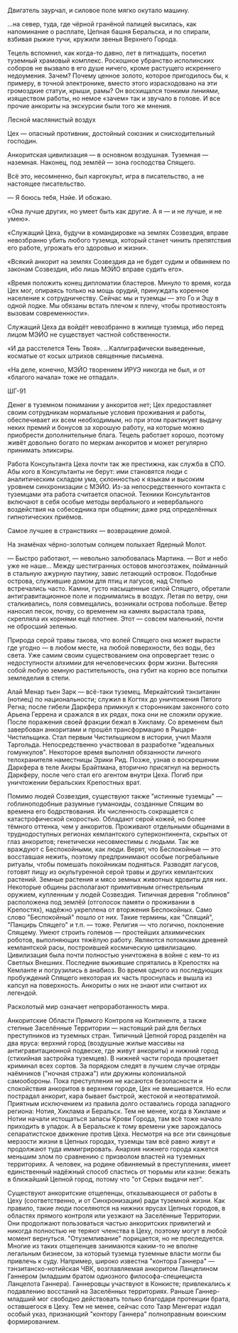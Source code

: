 Двигатель заурчал, и силовое поле мягко окутало машину.

…на север, туда, где чёрной гранёной палицей высилась, как напоминание о расплате, Цепная башня Беральска, и по спирали, взбивая рыжие тучи, кружили звенья Верхнего Города.

Тецель вспомнил, как когда-то давно, лет в пятнадцать, посетил туземный храмовый комплекс. Роскошное убранство исполинских соборов не вызвало в его душе ничего, кроме растущего искреннего недоумения. Зачем? Почему ценное золото, которое пригодилось бы, к примеру, в точной электронике, вместо этого израсходовано на эти громоздкие статуи, крыши, рамы? Он восхищался тонкими линиями, изяществом работы, но немое «зачем» так и звучало в голове. И все прочие анкориты на экскурсии были того же мнения.

Лесной маслянистый воздух

Цех — опасный противник, достойный союзник и снисходительный господин.

Анкоритская цивилизация — в основном воздушная. Туземная — наземная. Наконец, под землёй — зона господства Спящего.

Всё это, несомненно, был каргокульт, игра в писательство, а не настоящее писательство.

— Я боюсь тебя, Нэйе. И обожаю.

«Она лучше других, но умеет быть как другие. А я — и не лучше, и не умею».

«Служащий Цеха, будучи в командировке на землях Созвездия, вправе невозбранно убить любого туземца, который станет чинить препятствия его работе, угрожать его здоровью и жизни».

«Всякий анкорит на землях Созвездия да не будет судим и обвиняем по законам Созвездия, ибо лишь МЭЙО вправе судить его».

«Время положить конец дипломатии бластеров. Минуло то время, когда Цех мог, опираясь только на мощь орудий, принуждать коренное население к сотрудничеству. Сейчас мы и туземцы — это Го и Эцу в одной лодке. Мы обязаны встать плечом к плечу, чтобы противостоять вызовам современности».

Служащий Цеха да войдёт невозбранно в жилище туземца, ибо перед лицом МЭЙО не существует частной собственности.

«И да расстелется Тень Твоя».
…Каллиграфически выведенные, косматые от косых штрихов священные письмена.

«На деле, конечно, МЭЙО творением ИРУЭ никогда не был, и от «благого начала» тоже не отпадал».

ШГ-91

Денег в туземном понимании у анкоритов нет; Цех предоставляет своим сотрудникам нормальные условия проживания и работы, обеспечивает их всем необходимым, но при этом практикует выдачу неких премий и бонусов за хорошую работу, на которые можно приобрести дополнительные блага. Тецель работает хорошо, поэтому живёт довольно богато по меркам анкоритов и может регулярно принимать эликсиры.

Работа Консультанта Цеха почти так же престижна, как служба в СПО. Абы кого в Консультанты не берут: ими становятся люди с аналитическим складом ума, склонностью к языкам и высоким уровнем синхронизации с МЭЙО. Из-за непосредственного контакта с туземцами эта работа считается опасной.
Техники Консультантов включают в себя особые методы вербального и невербального воздействия на собеседника при общении; даже ряд определённых гипнотических приёмов.

Самое лучшее в странствиях — возвращение домой.

На знамёнах чёрно-золотым солнцем полыхает Ядерный Молот.

— Быстро работают, — невольно залюбовалась Мартина. — Вот и небо уже не наше…
Между шестигранных остовов многоэтажек, пойманный в стальную ажурную паутину, завис летающий островок. Подобные острова, служившие домом для птиц и лагусов, над Степью встречались часто. Камни, густо насыщенные силой Спящего, обретали антигравитационное поле и поднимались в воздух. Летая по ветру, они сталкивались, поля совмещались, возникали острова побольше. Ветер наносил песок, почву, со временем на камнях вырастала трава, скрепляла их корнями ещё плотнее. Этот — совсем маленький, почти не обросший зеленью.

Природа серой травы такова, что волей Спящего она может вырасти где угодно — в любом месте, на любой поверхности, без воды, без света. Уже самим своим существованием она опровергает тезис о недоступности алхимии для нечеловеческих форм жизни. Вытесняя собой любую земную растительность, она губит на корню все попытки земледелия в степи.

Алай Менар тьен Зарк — всё-таки туземец.
	Меркайтский тэнзитанин (нотиец) по национальности; служил в Когтях до уничтожения Пятого Регна; после гибели Даркфера примкнул к сторонникам законного сото Арьена Геррена и сражался в их рядах, пока они не сложили оружие. После поражения своей фракции бежал в Хикламу. Со временем был завербован анкоритами и прошёл трансформацию в Рыцаря-Чистильщика. Стал первым Чистильщиком в истории, учил Маэля Таргольда. Непосредственно участвовал в разработке "идеальных гомункулов". Некоторое время выполнял обязанности личного телохранителя наместницы Эрики Рид. Позже, узнав о воскрешении Даркфера в теле Акиры Брайтмана, вторично присягнул на верность Даркферу, после чего стал его агентом внутри Цеха. Погиб при уничтожении беральских Крепостных врат.

Помимо людей Созвездия, существуют также "истинные туземцы" — гоблиноподобные разумные гуманоиды, созданные Спящим во времена его бодрствования. Их численность сокращается с катастрофической скоростью. Обладают серой кожей, но более тёмного оттенка, чем у анкоритов. Проживают отдельными общинами в труднодоступных регионах кемлантского суперконтинента, скрытых от глаз анкоритов; генетически несовместимы с людьми. Так же враждуют с Беспокойными, как люди. Верят, что Беспокойные — это восставшая нежить, поэтому предпринимают особые погребальные ритуалы, чтобы помешать покойникам подняться. Разводят лагусов, готовят пищу из окультуренной серой травы и других кемлантских растений. Земные растения и мясо земных животных ядовиты для них. Некоторые общины располагают примитивным огнестрельным оружием, купленным у людей Созвездия. Типичная деревня "гоблинов" расположена под землёй (отголосок памяти о проживании в Крепостях), надёжно укреплена от вторжения Беспокойных. Само слово "Беспокойный" пошло от них. Такие термины, как "Спящий", "Панцирь Спящего" и т.п. — тоже.
	Религия — что логично, поклонение Спящему.
	Умеют строить големов — простейших алхимических роботов, выполняющих тяжёлую работу.
	Являются потомками древней кемлантской расы, построившей космическую цивилизацию. Цивилизация была почти полностью уничтожена в войне с кем-то из Светлых Внешних. Последние выжившие спрятались в Крепостях на Кемланте и погрузились в анабиоз. Во время одного из последующих пробуждений Спящего некоторая их часть проснулась и вышла из капсул на поверхность.
	Анкориты о них не знают или считают их легендой.

Расколотый мир означает непроработанность мира.

Анкоритские Области Прямого Контроля на Континенте, а также степные Заселённые Территории — настоящий рай для беглых преступников из туземных стран. Типичный Цепной город разделён на два яруса: верхний город (воздушные жилые массивы на антигравитационной подвеске, где живут анкориты) и нижний город (стихийная застройка туземцев). В нижней части города процветает криминал всех сортов. За порядком следят в лучшем случае отряды наёмников ("ночная стража") или дружины колониальной самообороны. Пока преступления не касаются безопасности и спокойствия анкоритов в верхнем городе, Цех не вмешивается. Но если пострадал анкорит, кара бывает быстрой, жестокой и неотвратимой.
	Приятным исключением из правила долго оставались города западного региона: Нотия, Хиклама и Беральск. Тем не менее, когда в Хикламе и Нотии начали истощаться запасы Крови Города, там всё тоже начало приходить в упадок. А в Беральске к тому времени уже зарождалось сепаратистское движение против Цеха.
	Несмотря на все эти свинцовые мерзости жизни в Цепных городах, туземцы там всё равно живут и продолжают туда иммигрировать. Анархия нижнего города кажется меньшим злом по сравнению с призволом властей на туземных территориях. А человек, на родине обвиняемый в преступлениях, имеет единственный надёжный способ спастись от тюрьмы или казни: бежать в ближайший Цепной город, потому что "от Серых выдачи нет".

Существуют анкоритские отщепенцы, отказывающиеся от работы в Цеху (соответственно, и от Синхронизации) ради туземной жизни. Как правило, такие люди поселяются на нижних ярусах Цепных городов, в областях прямого контроля или уезжают на Заселённые Территории. Они продолжают пользоваться частью анкоритских привилегий и никогда полностью не теряют членства в Цеху, поэтому могут в любой момент вернуться. "Отуземливание" порицается, но не преследуется. Многие из таких отщепенцев занимаются каким-то не вполне легальным бизнесом, за который туземца туземные власти могли бы привлечь к суду. Например, широко известна "контора Ганнера" — тэнзитанско-нотийская ЧВК, возглавляемая анкоритом Ланцелином Ганнером (младшим братом одиозного философа-специециста Ланцелота Ганнера). Ганнеровцы участвуют в Конкисте; привлекались к подавлению восстаний на Заселённых территориях. Раньше Ганнер-младший мог свободно действовать только благодаря протекции брата, оставшегося в Цеху. Тем не менее, сейчас сото Таэр Менгерат издал особый указ, признающий "контору Ганнера" полноправным воинским формированием.
